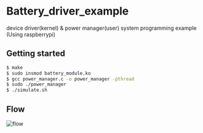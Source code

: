 # Battery_driver_example
device driver(kernel) &amp; power manager(user) system programming example (Using raspberrypi)

## Getting started
```sh
$ make
$ sudo insmod battery_module.ko
$ gcc power_manager.c -o power_manager -pthread
$ sudo ./power_manager
$ ./simulate.sh
```
## Flow
![flow](https://cloud.githubusercontent.com/assets/12126093/14732091/0a33a298-0892-11e6-96a6-38e534ee6fc4.png)
